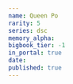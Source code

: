 ```yaml
---
name: Queen Po
rarity: 5
series: dsc
memory_alpha:
bigbook_tier: -1
in_portal: true
date:
published: true
---
```



